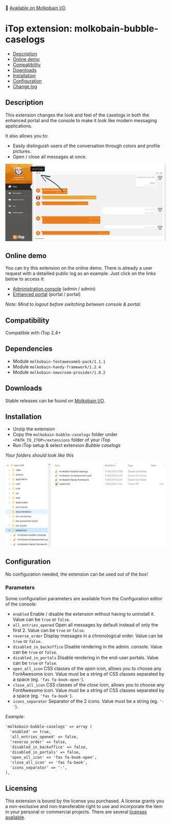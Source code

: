 👋 [Available on Molkobain I/O](https://www.molkobain.com/product/bubble-caselogs/)

# iTop extension: molkobain-bubble-caselogs
* [Description](#description)
* [Online demo](#online-demo)
* [Compatibility](#compatibility)
* [Downloads](#downloads)
* [Installation](#installation)
* [Configuration](#configuration)
* [Change log](CHANGELOG.md)

## Description
This extension changes the look and feel of the caselogs in both the enhanced portal and the console to make it look like modern messaging applications.

It also allows you to:
* Easily distinguish users of the conversation through colors and profile pictures.
* Open / close all messages at once.

![Description decoration](docs/mbc-portal-example-01.png)

## Online demo
You can try this extension on the online demo. There is already a user request with a detailled public log as an example. Just click on the links below to access it:
* [Administration console](http://mbc.itop.molkobain.com/pages/UI.php?operation=details&class=UserRequest&id=2&auth_user=admin&auth_pwd=admin) (admin / admin)
* [Enhanced portal](http://mbc.itop.molkobain.com/pages/exec.php/manage/ongoing-tickets-for-portal-user?exec_module=itop-portal-base&exec_page=index.php&portal_id=itop-portal&auth_user=portal&auth_pwd=portal) (portal / portal)

*Note: Mind to logout before switching between console & portal.*

## Compatibility
Compatible with iTop 2.4+

## Dependencies
* Module `molkobain-fontawesome5-pack/1.1.1`
* Module `molkobain-handy-framework/1.2.4`
* Module `molkobain-newsroom-provider/1.0.2`

## Downloads
Stable releases can be found on [Molkobain I/O](https://www.molkobain.com/product/bubble-caselogs/).

## Installation
* Unzip the extension
* Copy the ``molkobain-bubble-caselogs`` folder under ``<PATH_TO_ITOP>/extensions`` folder of your iTop
* Run iTop setup & select extension *Bubble caselogs*

*Your folders should look like this*

![Extensions folder](docs/mbc-install.png)

## Configuration
No configuration needed, the extension can be used out of the box!

### Parameters
Some configuration parameters are available from the Configuration editor of the console:
* ``enabled`` Enable / disable the extension without having to uninstall it. Value can be ``true`` or ``false``.
* ``all_entries_opened`` Open all messages by default instead of only the first 2. Value can be ``true`` or ``false``.
* ``reverse_order`` Display messages in a chronological order. Value can be ``true`` or ``false``.
* ``disabled_in_backoffice`` Disable rendering in the admin. console. Value can be `true` or `false`.
* ``disabled_in_portals`` Disable rendering in the end-user portals. Value can be `true` or `false`.
* ``open_all_icon`` CSS classes of the *open* icon, allows you to choose any FontAwesome icon. Value must be a string of CSS classes separated by a space (eg. ``'fas fa-book-open'``).
* ``close_all_icon`` CSS classes of the *close* icon, allows you to choose any FontAwesome icon. Value must be a string of CSS classes separated by a space (eg. ``'fas fa-book'``).
* ``icons_separator`` Separator of the 2 icons. Value must be a string (eg. ``'-'``).

*Example:*
```
'molkobain-bubble-caselogs' => array (
  'enabled' => true,
  'all_entries_opened' => false,
  'reverse_order' => false,
  'disabled_in_backoffice' => false,
  'disabled_in_portals' => false,
  'open_all_icon' => 'fas fa-book-open',
  'close_all_icon' => 'fas fa-book',
  'icons_separator' => '-',
),
```

## Licensing
This extension is bound by the license you purchased. A license grants you a non-exclusive and non-transferable right to use and incorporate the item in your personal or commercial projects. There are several [licenses available](https://www.molkobain.com/usage-licenses/).
